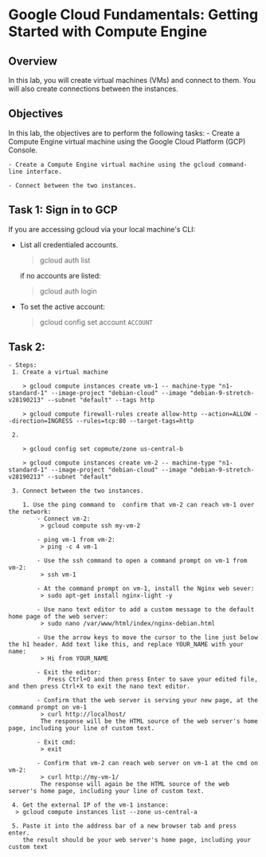 # Google Cloud Fundamentals: Getting Started with Compute Engine

## Overview

In this lab, you will create virtual machines (VMs) and connect to them. You will also create connections between the instances.

## Objectives

In this lab, the objectives are to perform the following tasks: - Create a Compute Engine virtual machine using the Google Cloud Platform (GCP) Console.

    - Create a Compute Engine virtual machine using the gcloud command-line interface.

    - Connect between the two instances.

## Task 1: Sign in to GCP

If you are accessing gcloud via your local machine's CLI:

- List all credentialed accounts.

  > gcloud auth list

  if no accounts are listed:

  > gcloud auth login

- To set the active account:
  > gcloud config set account `ACCOUNT`

## Task 2:

    - Steps:
     1. Create a virtual machine

        > gcloud compute instances create vm-1 -- machine-type "n1-standard-1" --image-project "debian-cloud" --image "debian-9-stretch-v28190213" --subnet "default" --tags http

        > gcloud compute firewall-rules create allow-http --action=ALLOW --direction=INGRESS --rules=tcp:80 --target-tags=http

     2.

        > gcloud config set copmute/zone us-central-b

        > gcloud compute instances create vm-2 -- machine-type "n1-standard-1" --image-project "debian-cloud" --image "debian-9-stretch-v28190213" --subnet "default"

     3. Connect between the two instances.

        1. Use the ping command to  confirm that vm-2 can reach vm-1 over the network:
            - Connect vm-2:
             > gcloud compute ssh my-vm-2

            - ping vm-1 from vm-2:
             > ping -c 4 vm-1

            - Use the ssh command to open a command prompt on vm-1 from vm-2:
             > ssh vm-1

            - At the command prompt on vm-1, install the Nginx web sever:
             > sudo apt-get install nginx-light -y

            - Use nano text editor to add a custom message to the default home page of the web server:
             > sudo nano /var/www/html/index/nginx-debian.html

            - Use the arrow keys to move the cursor to the line just below the h1 header. Add text like this, and replace YOUR_NAME with your name:
             > Hi from YOUR_NAME

            - Exit the editor:
               Press Ctrl+O and then press Enter to save your edited file, and then press Ctrl+X to exit the nano text editor.

            - Confirm that the web server is serving your new page, at the command prompt on vm-1
             > curl http://localhost/
             The response will be the HTML source of the web server's home page, including your line of custom text.

            - Exit cmd:
             > exit

            - Confirm that vm-2 can reach web server on vm-1 at the cmd on vm-2:
             > curl http://my-vm-1/
             The response will again be the HTML source of the web server's home page, including your line of custom text.

     4. Get the external IP of the vm-1 instance:
      > gcloud compute instances list --zone us-central-a

     5. Paste it into the address bar of a new browser tab and press enter.
        the result should be your web server's home page, including your custom text
